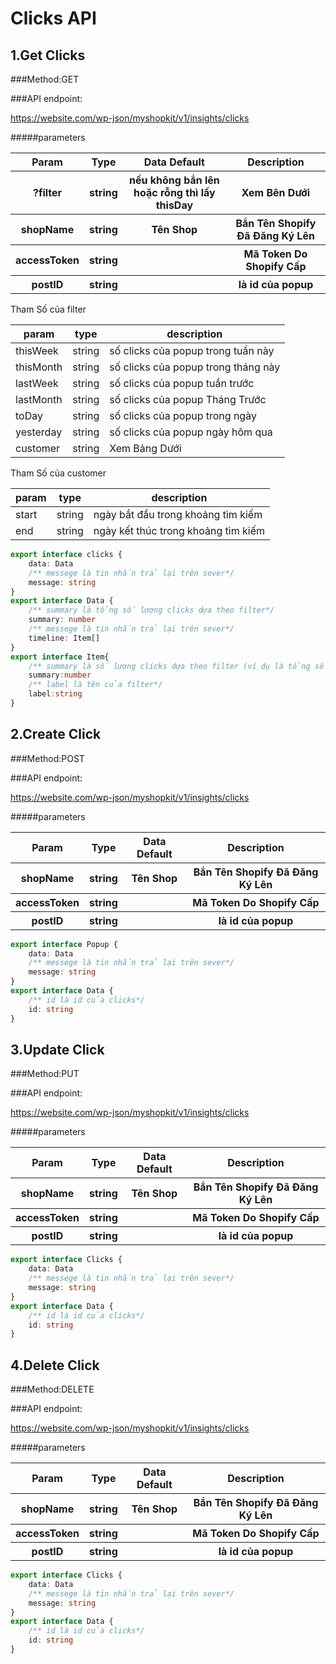 # Clicks API

## 1.Get Clicks

###Method:GET

###API endpoint:

https://website.com/wp-json/myshopkit/v1/insights/clicks

#####parameters
<table>
<tr>
<th>Param</th>
<th>Type</th>
<th>Data Default</th>
<th>Description</th>
</tr>
<tr>
<th>?filter</th>
<th>string</th>
<th>nếu không bắn lên hoặc rỗng thì lấy thisDay</th>
<th>Xem Bên Dưới</th>
</tr>
<tr>
<th>shopName</th>
<th>string</th>
<th>Tên Shop</th>
<th>Bắn Tên Shopify Đã Đăng Ký Lên</th>
</tr>
<tr>
<th>accessToken</th>
<th>string</th>
<th></th>
<th>Mã Token Do Shopify Cấp</th>
</tr>
<tr>
<th>postID</th>
<th>string</th>
<th></th>
<th>là id của popup</th>
</tr>
</table>
Tham Số của filter

param | type | description
--- | --- | ---
thisWeek | string | số clicks của popup trong tuần này
thisMonth | string | số clicks của popup trong tháng này
lastWeek | string | số clicks của popup tuần trước
lastMonth | string | số clicks của popup Tháng Trước
toDay | string | số clicks của popup trong ngày
yesterday | string | số clicks của popup ngày hôm qua 
customer | string | Xem Bảng Dưới

Tham Số của customer

param | type | description
--- | --- | ---
start | string |ngày bắt đầu trong khoảng tìm kiếm
end | string |ngày kết thúc trong khoảng tìm kiếm

````ts
export interface clicks {
    data: Data
    /** messege là tin nhắn trả lại trên sever*/
    message: string
}
export interface Data {
    /** summary là tổng số lượng clicks dựa theo filter*/
    summary: number
    /** messege là tin nhắn trả lại trên sever*/
    timeline: Item[]
}
export interface Item{
    /** summary là số lượng clicks dựa theo filter (ví dụ là tổng số clicks cuả 1 tháng trong filter 4 tháng trước)*/
    summary:number
    /** label là tên của filter*/
    label:string
}
````
## 2.Create Click

###Method:POST

###API endpoint:

https://website.com/wp-json/myshopkit/v1/insights/clicks

#####parameters
<table>
<tr>
<th>Param</th>
<th>Type</th>
<th>Data Default</th>
<th>Description</th>
</tr>
<tr>
<th>shopName</th>
<th>string</th>
<th>Tên Shop</th>
<th>Bắn Tên Shopify Đã Đăng Ký Lên</th>
</tr>
<tr>
<th>accessToken</th>
<th>string</th>
<th></th>
<th>Mã Token Do Shopify Cấp</th>
</tr>
<tr>
<th>postID</th>
<th>string</th>
<th></th>
<th>là id của popup</th>
</tr>
</table>

````ts
export interface Popup {
    data: Data
    /** messege là tin nhắn trả lại trên sever*/
    message: string
}
export interface Data {
    /** id là id của clicks*/
    id: string
}
````
## 3.Update Click

###Method:PUT

###API endpoint:

https://website.com/wp-json/myshopkit/v1/insights/clicks

#####parameters
<table>
<tr>
<th>Param</th>
<th>Type</th>
<th>Data Default</th>
<th>Description</th>
</tr>
<tr>
<th>shopName</th>
<th>string</th>
<th>Tên Shop</th>
<th>Bắn Tên Shopify Đã Đăng Ký Lên</th>
</tr>
<tr>
<th>accessToken</th>
<th>string</th>
<th></th>
<th>Mã Token Do Shopify Cấp</th>
</tr>
<tr>
<th>postID</th>
<th>string</th>
<th></th>
<th>là id của popup</th>
</tr>
</table>

````ts
export interface Clicks {
    data: Data
    /** messege là tin nhắn trả lại trên sever*/
    message: string
}
export interface Data {
    /** id là id của clicks*/
    id: string
}
````
## 4.Delete Click

###Method:DELETE

###API endpoint:

https://website.com/wp-json/myshopkit/v1/insights/clicks

#####parameters
<table>
<tr>
<th>Param</th>
<th>Type</th>
<th>Data Default</th>
<th>Description</th>
</tr>
<tr>
<th>shopName</th>
<th>string</th>
<th>Tên Shop</th>
<th>Bắn Tên Shopify Đã Đăng Ký Lên</th>
</tr>
<tr>
<th>accessToken</th>
<th>string</th>
<th></th>
<th>Mã Token Do Shopify Cấp</th>
</tr>
<tr>
<th>postID</th>
<th>string</th>
<th></th>
<th>là id của popup</th>
</tr>
</table>

````ts
export interface Clicks {
    data: Data
    /** messege là tin nhắn trả lại trên sever*/
    message: string
}
export interface Data {
    /** id là id của clicks*/
    id: string
}
````